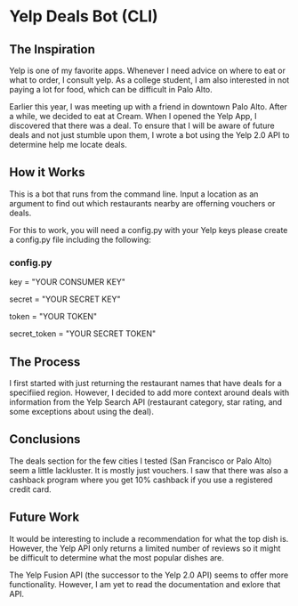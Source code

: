 # Yelp Deals Bot (CLI)

## The Inspiration
Yelp is one of my favorite apps.
Whenever I need advice on where to eat or what to order, I consult yelp.
As a college student,  I am also interested in not paying a lot for food,
which can be difficult in Palo Alto.

Earlier this year, I was meeting up with a friend in downtown Palo Alto.
After a while, we decided to eat at Cream.
When I opened the Yelp App, I discovered that there was a deal.
To ensure that I will be aware of future deals and not just stumble upon them,
I wrote a bot using the Yelp 2.0 API to determine help me locate deals.

## How it Works
This is a bot that runs from the command line.
Input a location as an argument to find out which restaurants nearby are offerning vouchers or deals.

For this to work, you will need a config.py with your Yelp keys
please create a config.py file including the following:

### config.py

  key = "YOUR CONSUMER KEY"

  secret = "YOUR SECRET KEY"

  token = "YOUR TOKEN"

  secret_token = "YOUR SECRET TOKEN"

## The Process
I first started with just returning the restaurant names that have deals for a specifiied region. However, I decided to add more context around deals with information from the Yelp Search API (restaurant category, star rating, and some exceptions about using the deal).

## Conclusions

The deals section for the few cities I tested (San Francisco or Palo Alto) seem a little lackluster. It is mostly just vouchers. I saw that there was also a cashback program where you get 10% cashback if you use a registered credit card.

## Future Work
It would be interesting to include a recommendation for what the top dish is. However, the Yelp API only returns a limited number of reviews so it might be difficult to determine what the most popular dishes are.

The Yelp Fusion API (the successor to the Yelp 2.0 API) seems to offer more functionality. However, I am yet to read the documentation and exlore that API.
